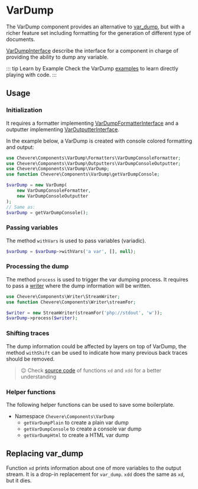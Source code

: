 # VarDump

The VarDump component provides an alternative to [var_dump](https://www.php.net/manual/en/function.var-dump.php), but with a richer feature set including formatting for the generation of different type of documents.

[VarDumpInterface](../reference/Chevere/Interfaces/VarDump/VarDumpInterface.md) describe the interface for a component in charge of providing the ability to dump any variable.

::: tip Learn by Example
Check the VarDump [examples](https://github.com/chevere/examples/tree/master/02.VarDump) to learn directly playing with code.
:::

## Usage

### Initialization

It requires a formatter implementing [VarDumpFormatterInterface](../reference/Chevere/Interfaces/VarDump/VarDumpFormatterInterface.md) and a outputter implementing [VarOutputterInterface](../reference/Chevere/Interfaces/VarDump/VarOutputterInterface.md).

In the example below, a VarDump is created with console colored formatting and output:

```php
use Chevere\Components\VarDump\Formatters\VarDumpConsoleFormatter;
use Chevere\Components\VarDump\Outputters\VarDumpConsoleOutputter;
use Chevere\Components\VarDump\VarDump;
use function Chevere\Components\VarDump\getVarDumpConsole;

$varDump = new VarDump(
    new VarDumpConsoleFormatter,
    new VarDumpConsoleOutputter
);
// Same as:
$varDump = getVarDumpConsole();
```

### Passing variables

The method `withVars` is used to pass variables (variadic).

```php
$varDump = $varDump->withVars('a var', [], null);
```

### Processing the dump

The method `process` is used to trigger the var dumping process. It requires to pass a [writer](Writer.md) where the dump information will be written.

```php
use Chevere\Components\Writer\StreamWriter;
use function Chevere\Components\Writer\streamFor;

$writer = new StreamWriter(streamFor('php://stdout', 'w'));
$varDump->process($writer);
```

### Shifting traces

The dump information could be affected by layers on top of VarDump, the method `withShift` can be used to indicate how many previous back traces should be removed.

> 😉 Check [source code](https://github.com/chevere/chevere/blob/master/components/VarDump/functions.php) of functions `xd` and `xdd` for a better understanding

### Helper functions

The following helper functions can be used to save some boilerplate.

* Namespace `Chevere\Components\VarDump`
  * `getVarDumpPlain` to create a plain var dump
  * `getVarDumpConsole` to create a console var dump
  * `getVarDumpHtml` to create a HTML var dump

## Replacing var_dump

Function `xd` prints information about one of more variables to the output stream. It is a drop-in replacement for `var_dump`. `xdd` does the same as `xd`, but it dies.
